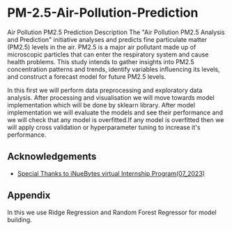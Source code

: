 # PM-2.5-Air-Pollution-Prediction
Air Pollution PM2.5 Prediction Description The "Air Pollution PM2.5 Analysis and Prediction" initiative analyses and predicts fine particulate matter (PM2.5) levels in the air. PM2.5 is a major air pollutant made up of microscopic particles that can enter the respiratory system and cause health problems. This study intends to gather insights into PM2.5 concentration patterns and trends, identify variables influencing its levels, and construct a forecast model for future PM2.5 levels.

In this first we will perform data preprocessing and exploratory data analysis.
After processing and visualisation we will move towards model implementation which will be done by sklearn library.
After model implementation we will evaluate the models and see their performance and we will check that any model is overfitted.If any model is overfitted then we will apply cross validation or hyperparameter tuning to increase it's performance.


## Acknowledgements

 - [Special Thanks to iNueBytes virtual Internship Program(07_2023)](https://ineubytes.com/)
 





## Appendix

In this we use Ridge Regression and Random Forest Regressor for model building.
